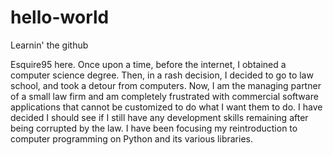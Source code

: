 # hello-world
Learnin' the github

Esquire95 here.  Once upon a time, before the internet, I obtained a computer science degree.  Then, in a rash decision, I decided to go to law school, and took a detour from computers.  Now, I am the managing partner of a small law firm and am completely frustrated with commercial software applications that cannot be customized to do what I want them to do.  I have decided I should see if I still have any development skills remaining after being corrupted by the law.
I have been focusing my reintroduction to computer programming on Python and its various libraries.
